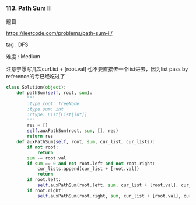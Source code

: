 ### 113. Path Sum II

题目： 


<https://leetcode.com/problems/path-sum-ii/>


tag : DFS


难度 :  Medium


注意宁愿写几次curList + [root.val] 也不要直接传一个list进去，因为list pass by reference的亏已经吃过了

```python
class Solution(object):
    def pathSum(self, root, sum):
        """
        :type root: TreeNode
        :type sum: int
        :rtype: List[List[int]]
        """
        res = []
        self.auxPathSum(root, sum, [], res)
        return res
    def auxPathSum(self, root, sum, cur_list, cur_lists):
        if not root:
            return
        sum -= root.val
        if sum == 0 and not root.left and not root.right:
            cur_lists.append(cur_list + [root.val])
            return 
        if root.left:
            self.auxPathSum(root.left, sum, cur_list + [root.val], cur_lists) 
        if root.right:
            self.auxPathSum(root.right, sum, cur_list + [root.val], cur_lists)
```

